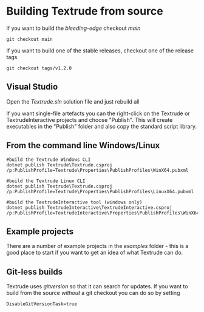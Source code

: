 # Building Textrude from source

If you want to build the *bleeding-edge* checkout *main*

`git checkout main`

If you want to build one of the stable releases, checkout one of the release tags

`git checkout tags/v1.2.0`

## Visual Studio

Open the *Textrude.sln* solution file and just rebuild all

If you want single-file artefacts you can  the right-click on the Textrude or TextrudeInteractive projects and choose "Publish".  This will create executables in the "Publish" folder and also copy the standard script library.

## From the command line Windows/Linux

``` 
#build the Textrude Windows CLI 
dotnet publish Textrude\Textrude.csproj /p:PublishProfile=Textrude\Properties\PublishProfiles\WinX64.pubxml

#build the Textrude Linux CLI 
dotnet publish Textrude\Textrude.csproj /p:PublishProfile=Textrude\Properties\PublishProfiles\LinuxX64.pubxml

#build the TextrudeInteractive tool (windows only)
dotnet publish TextrudeInteractive\TextrudeInteractive.csproj /p:PublishProfile=TextrudeInteractive\Properties\PublishProfiles\WinX64.pubxml
```

## Example projects

There are a number of example projects in the *examples* folder - this is a good place to start if you want to get an idea of what Textrude can do. 

## Git-less builds

Textrude uses *gitversion* so that it can search for updates.  If you want to build from the source *without* a git checkout you can do so by setting 

`DisableGitVersionTask=true`

